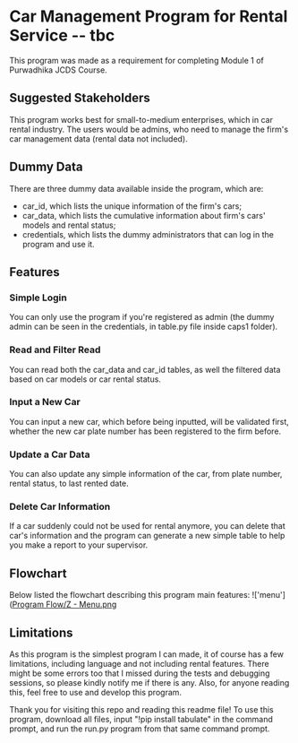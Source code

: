 # Car Management Program for Rental Service -- tbc
This program was made as a requirement for completing Module 1 of Purwadhika JCDS Course.

## Suggested Stakeholders
This program works best for small-to-medium enterprises, which in car rental industry. The users would be admins, who need to manage the firm's car management data (rental data not included).

## Dummy Data
There are three dummy data available inside the program, which are:
- car_id, which lists the unique information of the firm's cars;
- car_data, which lists the cumulative information about firm's cars' models and rental status;
- credentials, which lists the dummy administrators that can log in the program and use it.

## Features
### Simple Login
You can only use the program if you're registered as admin (the dummy admin can be seen in the credentials, in table.py file inside caps1 folder).
### Read and Filter Read
You can read both the car_data and car_id tables, as well the filtered data based on car models or car rental status.
### Input a New Car
You can input a new car, which before being inputted, will be validated first, whether the new car plate number has been registered to the firm before.
### Update a Car Data
You can also update any simple information of the car, from plate number, rental status, to last rented date.
### Delete Car Information
If a car suddenly could not be used for rental anymore, you can delete that car's information and the program can generate a new simple table to help you make a report to your supervisor.

## Flowchart
Below listed the flowchart describing this program main features:
!['menu']([Program Flow/Z - Menu.png](https://github.com/yus47/Car-Management-Program-for-Rental-Service/blob/main/Program%20Flow/Z%20-%20Menu.png?raw=true)

## Limitations
As this program is the simplest program I can made, it of course has a few limitations, including language and not including rental features. There might be some errors too that I missed during the tests and debugging sessions, so please kindly notify me if there is any. Also, for anyone reading this, feel free to use and develop this program.

Thank you for visiting this repo and reading this readme file! To use this program, download all files, input "!pip install tabulate" in the command prompt, and run the run.py program from that same command prompt.
